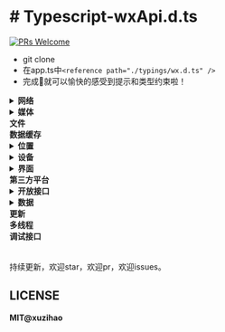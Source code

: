 # # Typescript-wxApi.d.ts	

[![PRs Welcome](https://img.shields.io/badge/PRs-welcome-brightgreen.svg?style=flat-square)](http://makeapullrequest.com)

* git clone
* 在app.ts中`<reference path="./typings/wx.d.ts" />`
* 完成🦉就可以愉快的感受到提示和类型约束啦！

<details>
<summary><b>网络</b></summary>

- [x] 发起请求
- [x] 上传、下载
- [x] WebSocket
- [x] SocketTask
</details>

<details>
<summary><b>媒体</b></summary>

- [x] 图片
- [x] 录音
- [x] 录音管理
- [x] 音频播放控制
- [x] 音乐播放控制
- [x] 背景音频播放管理
- [x] 音频组件控制
- [x] 视频
- [x] 视频组件控制
- [x] 相机组件控制
- [x] 实时音视频
</details>

<summary><b>文件</b></summary>
<summary><b>数据缓存</b></summary>

<details>
<summary><b>位置</b></summary>

- [x] 获取位置
- [x] 查看位置
- [x] 地图组件控制
</details>

<details>
<summary><b>设备</b></summary>

- [x] 系统信息
- [x] 网络状态
- [x] 加速度计
- [x] 罗盘
- [x] 拨打电话
- [x] 扫码
- [x] 剪贴板
- [x] 蓝牙
- [x] iBeacon
- [x] 屏幕亮度
- [x] 用户截屏事件
- [x] 振动
- [x] 手机联系人
- [x] NFC
- [x] Wi-Fi
</details>

<details>
<summary><b>界面</b></summary>

- [x] 交互反馈
- [x] 设置导航条
- [x] 设置tabBar
- [x] 设置置顶信息
- [x] 导航
- [x] 动画
- [x] 位置
- [x] 绘图
- [x] 下拉刷新
- [x] WXML节点信息
- [x] WXML节点布局相交状态
</details>

<summary><b>第三方平台</b></summary>

<details>
<summary><b>开放接口</b></summary>

- [x] 登录
- [x] 授权
- [x] 用户信息
- [x] 微信支付
- [x] 模板消息（看官网APIs）
- [x] 客服消息（看官网APIs）
- [x] 转发
- [x] 获取二维码（看官网APIs）
- [x] 收货地址
- [x] 卡卷
- [x] 设置
- [x] 微信运动
- [x] 打开小程序
- [x] 打开APP（看官网APIs）
- [x] 获取发票抬头
- [x] 生物认证
- [x] 附近（看官网APIs）
- [x] 插件管理（看官网APIs）
</details>

<details>
<summary><b>数据</b></summary>

- [x] 常规分析（看官网APIs）
- [x] 自定义分析
</details>

<summary><b>更新</b></summary>
<summary><b>多线程</b></summary>
<summary><b>调试接口</b></summary>

<br/>
<br/>
持续更新，欢迎star，欢迎pr，欢迎issues。

## LICENSE

**MIT@xuzihao**
